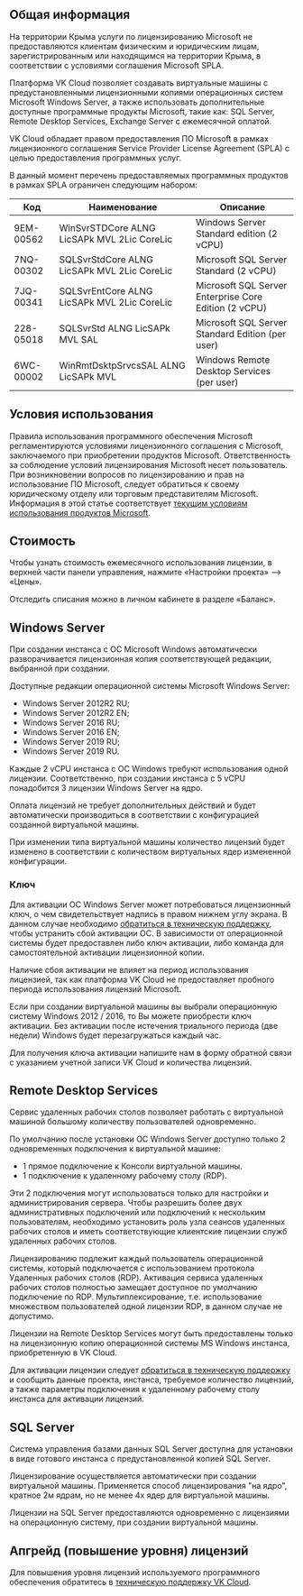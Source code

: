## Общая информация

<info>

На территории Крыма услуги по лицензированию Microsoft не предоставляются клиентам физическим и юридическим лицам, зарегистрированным или находящимся на территории Крыма, в соответствии с условиями соглашения Microsoft SPLA.

</info>

Платформа VK Cloud позволяет создавать виртуальные машины с предустановленными лицензионными копиями операционных систем Microsoft Windows Server, а также использовать дополнительные доступные программные продукты Microsoft, такие как: SQL Server, Remote Desktop Services, Exchange Server с ежемесячной оплатой.

VK Cloud обладает правом предоставления ПО Microsoft в рамках лицензионного соглашения Service Provider License Agreement (SPLA) с целью предоставления программных услуг.

В данный момент перечень предоставляемых программных продуктов в рамках SPLA ограничен следующим набором:

| Код | Наименование | Описание |
| --- | --- | --- |
| 9EM-00562 | WinSvrSTDCore ALNG LicSAPk MVL 2Lic CoreLic | Windows Server Standard edition (2 vCPU) |
| 7NQ-00302 | SQLSvrStdCore ALNG LicSAPk MVL 2Lic CoreLic | Microsoft SQL Server Standard (2 vCPU) |
| 7JQ-00341 | SQLSvrEntCore ALNG LicSAPk MVL 2Lic CoreLic | Microsoft SQL Server Enterprise Core Edition (2 vCPU) |
| 228-05018 | SQLSvrStd ALNG LicSAPk MVL SAL | Microsoft SQL Server Standard Edition (per user) |
| 6WC-00002 | WinRmtDsktpSrvcsSAL ALNG LicSAPk MVL | Windows Remote Desktop Services (per user) |

## Условия использования

Правила использования программного обеспечения Microsoft регламентируются условиями лицензионного соглашения с Microsoft, заключаемого при приобретении продуктов Microsoft. Ответственность за соблюдение условий лицензирования Microsoft несет пользователь. При возникновении вопросов по лицензированию и прав на использование ПО Microsoft, следует обратиться к своему юридическому отделу или торговым представителям Microsoft. Информация в этой статье соответствует [текущим условиям использования продуктов Microsoft](https://www.microsoft.com/en-us/licensing/product-licensing/products).

## Стоимость

Чтобы узнать стоимость ежемесячного использования лицензии, в верхней части панели управления, нажмите «Настройки проекта» —> «Цены».

Отследить списания можно в личном кабинете в разделе «Баланс».

## Windows Server

При создании инстанса с ОС Microsoft Windows автоматически разворачивается лицензионная копия соответствующей редакции, выбранной при создании.

Доступные редакции операционной системы Microsoft Windows Server:

- Windows Server 2012R2 RU;
- Windows Server 2012R2 EN;
- Windows Server 2016 RU;
- Windows Server 2016 EN;
- Windows Server 2019 RU;
- Windows Server 2019 RU.

Каждые 2 vCPU инстанса с ОС Windows требуют использования одной лицензии. Соответственно, при создании инстанса с 5 vCPU понадобится 3 лицензии Windows Server на ядро.

Оплата лицензий не требует дополнительных действий и будет автоматически производиться в соответствии с конфигурацией созданной виртуальной машины.

При изменении типа виртуальной машины количество лицензий будет изменено в соответствии с количеством виртуальных ядер измененной конфигурации.

### Ключ

Для активации ОС Windows Server может потребоваться лицензионный ключ, о чем свидетельствует надпись в правом нижнем углу экрана. В данном случае необходимо [обратиться в техническую поддержку](/ru/contacts), чтобы устранить сбой активации ОС. В зависимости от операционной системы будет предоставлен либо ключ активации, либо команда для самостоятельной активации лицензионной копии.

Наличие сбоя активации не влияет на период использования лицензией, так как платформа VK Cloud не предоставляет пробного периода использования лицензий Microsoft.

Если при создании виртуальной машины вы выбрали операционную систему Windows 2012 / 2016, то Вы можете приобрести ключ активации. Без активации после истечения триального периода (две недели) Windows будет перезагружаться каждый час.

Для получения ключа активации напишите нам в форму обратной связи с указанием учетной записи VK Cloud и количества лицензий.

## Remote Desktop Services

Сервис удаленных рабочих столов позволяет работать с виртуальной машиной большому количеству пользователей одновременно.

По умолчанию после установки ОС Windows Server доступно только 2 одновременных подключения к виртуальной машине:

- 1 прямое подключение к Консоли виртуальной машины.
- 1 подключение к удаленному рабочему столу (RDP).

Эти 2 подключения могут использоваться только для настройки и администрирования сервера. Чтобы разрешить более двух административных подключений или подключений к нескольким пользователям, необходимо установить роль узла сеансов удаленных рабочих столов и иметь соответствующие клиентские лицензии служб удаленных рабочих столов.

Лицензированию подлежит каждый пользователь операционной системы, который подключается с использованием протокола Удаленных рабочих столов (RDP). Активация сервиса удаленных рабочих столов полностью замещает доступное по умолчанию подключение по RDP. Мультиплексирование, т.е. использование множеством пользователей одной лицензии RDP, в данном случае не допустимо.

<warn>

Лицензии на Remote Desktop Services могут быть предоставлены только на лицензионную копию операционной системы MS Windows инстанса, приобретенную в VK Cloud.

Для активации лицензии следует [обратиться в техническую поддержку](/ru/contacts) и сообщить данные проекта, инстанса, требуемое количество лицензий, а также параметры подключения к удаленному рабочему столу инстанса для активации лицензий.

</warn>

## SQL Server

Система управления базами данных SQL Server доступна для установки в виде готового инстанса с предустановленной копией SQL Server.

Лицензирование осуществляется автоматически при создании виртуальной машины. Применяется способ лицензирования "на ядро", кратное 2м ядрам, но не менее 4х ядер для виртуальной машины.

<warn>

Лицензии на SQL Server предоставляются одновременно с лицензиями на операционную систему, при создании виртуальной машины.

</warn>

## Апгрейд (повышение уровня) лицензий

Для повышения уровня лицензий используемого программного обеспечения обратитесь в [техническую поддержку VK Cloud](https://mcs.mail.ru/help/contact-us).
